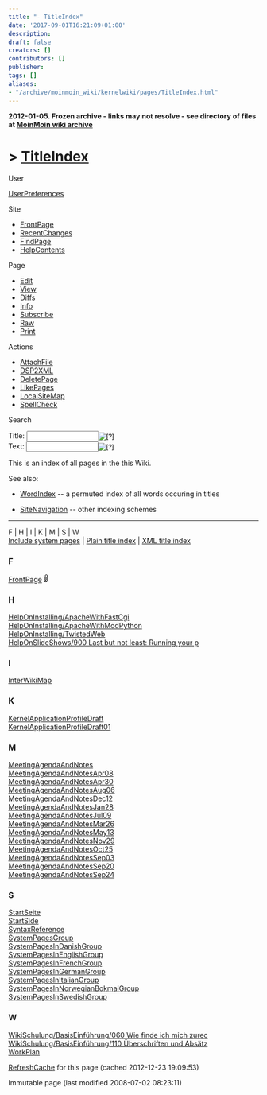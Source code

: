```yaml
---
title: "- TitleIndex"
date: '2017-09-01T16:21:09+01:00'
description: 
draft: false
creators: []
contributors: []
publisher: 
tags: []
aliases:
- "/archive/moinmoin_wiki/kernelwiki/pages/TitleIndex.html"
---
```


**2012-01-05. Frozen archive - links may not resolve - see directory of files at [MoinMoin wiki archive](/moinmoin-wiki-archive/)**

# > [TitleIndex](http://dublincore.org/kernelwiki/TitleIndex?action=fullsearch&value=TitleIndex&literal=1&case=1&context=40 "Click here to do a full-text search for this title")

User

 [UserPreferences](http://dublincore.org/kernelwiki/UserPreferences)
  

Site

- [FrontPage](http://dublincore.org/kernelwiki/FrontPage)
- [RecentChanges](http://dublincore.org/kernelwiki/RecentChanges)
- [FindPage](http://dublincore.org/kernelwiki/FindPage)
- [HelpContents](http://dublincore.org/kernelwiki/HelpContents)

Page

- [Edit](http://dublincore.org/kernelwiki/TitleIndex?action=edit "Edit")
- [View](http://dublincore.org/kernelwiki/TitleIndex "View")
- [Diffs](http://dublincore.org/kernelwiki/TitleIndex?action=diff "Diffs")
- [Info](http://dublincore.org/kernelwiki/TitleIndex?action=info "Info")
- [Subscribe](http://dublincore.org/kernelwiki/TitleIndex?action=subscribe "Subscribe")
- [Raw](http://dublincore.org/kernelwiki/TitleIndex?action=raw "Raw")
- [Print](http://dublincore.org/kernelwiki/TitleIndex?action=print "Print")

Actions

- [AttachFile](http://dublincore.org/kernelwiki/TitleIndex?action=AttachFile)
- [DSP2XML](http://dublincore.org/kernelwiki/TitleIndex?action=DSP2XML)
- [DeletePage](http://dublincore.org/kernelwiki/TitleIndex?action=DeletePage)
- [LikePages](http://dublincore.org/kernelwiki/TitleIndex?action=LikePages)
- [LocalSiteMap](http://dublincore.org/kernelwiki/TitleIndex?action=LocalSiteMap)
- [SpellCheck](http://dublincore.org/kernelwiki/TitleIndex?action=SpellCheck)

Search

<form method="POST" action="/kernelwiki/TitleIndex">
<p>
<input name="action" value="inlinesearch" type="hidden">
<input name="context" value="40" type="hidden">
Title: <input name="text_title" size="15" maxlength="50" type="text"><input src="TitleIndex_files/moin-search.png" name="button_title" alt="[?]" type="image"><br>Text: <input name="text_full" size="15" maxlength="50" type="text"><input src="TitleIndex_files/moin-search.png" name="button_full" alt="[?]" type="image">
</p>
</form>

This is an index of all pages in the this Wiki. 

See also:

- [WordIndex](http://dublincore.org/kernelwiki/WordIndex) -- a permuted index of all words occuring in titles

- [SiteNavigation](http://dublincore.org/kernelwiki/SiteNavigation) -- other indexing schemes

* * *

F | H | I | K | M | S | W  
 [Include system pages](http://dublincore.org/kernelwiki/TitleIndex?allpages=1)&nbsp;| [Plain title index](http://dublincore.org/kernelwiki/TitleIndex?action=titleindex)&nbsp;| [XML title index](http://dublincore.org/kernelwiki/TitleIndex?action=titleindex&mimetype=text/xml)

<a name="F"><h3>F</h3></a> [FrontPage](http://dublincore.org/kernelwiki/FrontPage) [<img src="TitleIndex_files/moin-attach.png" alt="[21 attachments]" height="15" width="7">](http://dublincore.org/kernelwiki/FrontPage?action=AttachFile)<a name="H"><h3>H</h3></a> [HelpOnInstalling/ApacheWithFastCgi](http://dublincore.org/kernelwiki/HelpOnInstalling_2fApacheWithFastCgi)  
 [HelpOnInstalling/ApacheWithModPython](http://dublincore.org/kernelwiki/HelpOnInstalling_2fApacheWithModPython)  
 [HelpOnInstalling/TwistedWeb](http://dublincore.org/kernelwiki/HelpOnInstalling_2fTwistedWeb)  
 [HelpOnSlideShows/900 Last but not least: Running your p](http://dublincore.org/kernelwiki/HelpOnSlideShows_2f900_20Last_20but_20not_20least_3a_20Running_20your_20p)<a name="I"><h3>I</h3></a> [InterWikiMap](http://dublincore.org/kernelwiki/InterWikiMap)<a name="K"><h3>K</h3></a> [KernelApplicationProfileDraft](http://dublincore.org/kernelwiki/KernelApplicationProfileDraft)  
 [KernelApplicationProfileDraft01](http://dublincore.org/kernelwiki/KernelApplicationProfileDraft01)<a name="M"><h3>M</h3></a> [MeetingAgendaAndNotes](http://dublincore.org/kernelwiki/MeetingAgendaAndNotes)  
 [MeetingAgendaAndNotesApr08](http://dublincore.org/kernelwiki/MeetingAgendaAndNotesApr08)  
 [MeetingAgendaAndNotesApr30](http://dublincore.org/kernelwiki/MeetingAgendaAndNotesApr30)  
 [MeetingAgendaAndNotesAug06](http://dublincore.org/kernelwiki/MeetingAgendaAndNotesAug06)  
 [MeetingAgendaAndNotesDec12](http://dublincore.org/kernelwiki/MeetingAgendaAndNotesDec12)  
 [MeetingAgendaAndNotesJan28](http://dublincore.org/kernelwiki/MeetingAgendaAndNotesJan28)  
 [MeetingAgendaAndNotesJul09](http://dublincore.org/kernelwiki/MeetingAgendaAndNotesJul09)  
 [MeetingAgendaAndNotesMar26](http://dublincore.org/kernelwiki/MeetingAgendaAndNotesMar26)  
 [MeetingAgendaAndNotesMay13](http://dublincore.org/kernelwiki/MeetingAgendaAndNotesMay13)  
 [MeetingAgendaAndNotesNov29](http://dublincore.org/kernelwiki/MeetingAgendaAndNotesNov29)  
 [MeetingAgendaAndNotesOct25](http://dublincore.org/kernelwiki/MeetingAgendaAndNotesOct25)  
 [MeetingAgendaAndNotesSep03](http://dublincore.org/kernelwiki/MeetingAgendaAndNotesSep03)  
 [MeetingAgendaAndNotesSep20](http://dublincore.org/kernelwiki/MeetingAgendaAndNotesSep20)  
 [MeetingAgendaAndNotesSep24](http://dublincore.org/kernelwiki/MeetingAgendaAndNotesSep24)<a name="S"><h3>S</h3></a> [StartSeite](http://dublincore.org/kernelwiki/StartSeite)  
 [StartSide](http://dublincore.org/kernelwiki/StartSide)  
 [SyntaxReference](http://dublincore.org/kernelwiki/SyntaxReference)  
 [SystemPagesGroup](http://dublincore.org/kernelwiki/SystemPagesGroup)  
 [SystemPagesInDanishGroup](http://dublincore.org/kernelwiki/SystemPagesInDanishGroup)  
 [SystemPagesInEnglishGroup](http://dublincore.org/kernelwiki/SystemPagesInEnglishGroup)  
 [SystemPagesInFrenchGroup](http://dublincore.org/kernelwiki/SystemPagesInFrenchGroup)  
 [SystemPagesInGermanGroup](http://dublincore.org/kernelwiki/SystemPagesInGermanGroup)  
 [SystemPagesInItalianGroup](http://dublincore.org/kernelwiki/SystemPagesInItalianGroup)  
 [SystemPagesInNorwegianBokmalGroup](http://dublincore.org/kernelwiki/SystemPagesInNorwegianBokmalGroup)  
 [SystemPagesInSwedishGroup](http://dublincore.org/kernelwiki/SystemPagesInSwedishGroup)<a name="W"><h3>W</h3></a> [WikiSchulung/BasisEinführung/060 Wie finde ich mich zurec](http://dublincore.org/kernelwiki/WikiSchulung_2fBasisEinf_fchrung_2f060_20Wie_20finde_20ich_20mich_20zurec)  
 [WikiSchulung/BasisEinführung/110 Überschriften und Absätz](http://dublincore.org/kernelwiki/WikiSchulung_2fBasisEinf_fchrung_2f110_20_dcberschriften_20und_20Abs_e4tz)  
 [WorkPlan](http://dublincore.org/kernelwiki/WorkPlan)

 [RefreshCache](http://dublincore.org/kernelwiki/TitleIndex?action=refresh&arena=Page.py&key=TitleIndex.text_html) for this page (cached 2012-12-23 19:09:53)  

Immutable page (last modified 2008-07-02 08:23:11)


